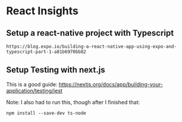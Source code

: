React Insights
==============

Setup a react-native project with Typescript
--------------------------------------------

```
https://blog.expo.io/building-a-react-native-app-using-expo-and-typescript-part-1-a81b6970bb82
```

Setup Testing with next.js
--------------------------

This is a good guide: https://nextjs.org/docs/app/building-your-application/testing/jest

Note: I also had to run this, though after I finished that:

```
npm install --save-dev ts-node
```
